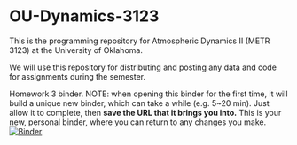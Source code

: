 # OU-Dynamics-3123

This is the programming repository for Atmospheric Dynamics II (METR 3123) at the University of Oklahoma.

We will use this repository for distributing and posting any data and code for assignments during the semester. 

Homework 3 binder.
NOTE: when opening this binder for the first time, it will build a unique new binder, which can take a while (e.g. 5~20 min). Just allow it to complete, then **save the URL that it brings you into.** This is your new, personal binder, where you can return to any changes you make.
[![Binder](https://mybinder.org/badge_logo.svg)](https://mybinder.org/v2/gh/jhruppert/OU-Dynamics-3123/HEAD?labpath=HW3.ipynb)
